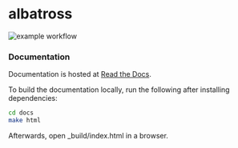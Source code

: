 # albatross

![example workflow](https://github.com/SoftwareDevEngResearch/albatross/actions/workflows/albatross.yml/badge.svg)

### Documentation

Documentation is hosted at [Read the Docs](https://albatross-wind.readthedocs.io).

To build the documentation locally, run the following after installing dependencies:

```bash
cd docs
make html
```

Afterwards, open \_build/index.html in a browser.

